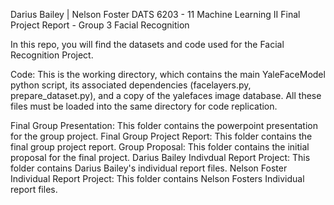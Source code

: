 Darius Bailey | Nelson Foster
DATS 6203 - 11
Machine Learning II
Final Project Report - Group 3
Facial Recognition


In this repo, you will find the datasets and code used for the Facial Recognition Project.

Code: This is the working directory, which contains the main YaleFaceModel python script,  its associated dependencies (facelayers.py, prepare_dataset.py), and a copy of the yalefaces image database.  All these files must be loaded into the same directory for code replication. 

Final Group Presentation: This folder contains the powerpoint presentation for the group project.
Final Group Project Report: This folder contains the final group project report. 
Group Proposal: This folder contains the initial proposal for the final project. 
Darius Bailey Indivdual Report Project: This folder contains Darius Bailey's individual report files.
Nelson Foster Individual Report Project: This folder contains Nelson Fosters Individual report files. 
